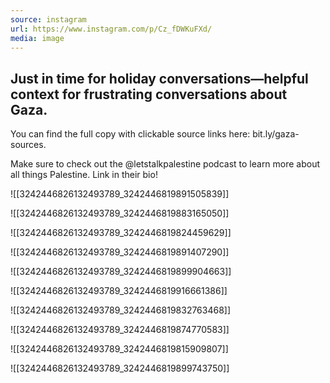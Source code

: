 ```yaml
---
source: instagram
url: https://www.instagram.com/p/Cz_fDWKuFXd/
media: image
---
```


## Just in time for holiday conversations—helpful context for frustrating conversations about Gaza.

You can find the full copy with clickable source links here: bit.ly/gaza-sources.

Make sure to check out the @letstalkpalestine podcast to learn more about all things Palestine. Link in their bio!

![[3242446826132493789_3242446819891505839]]

![[3242446826132493789_3242446819883165050]]

![[3242446826132493789_3242446819824459629]]

![[3242446826132493789_3242446819891407290]]

![[3242446826132493789_3242446819899904663]]

![[3242446826132493789_3242446819916661386]]

![[3242446826132493789_3242446819832763468]]

![[3242446826132493789_3242446819874770583]]

![[3242446826132493789_3242446819815909807]]

![[3242446826132493789_3242446819899743750]]


